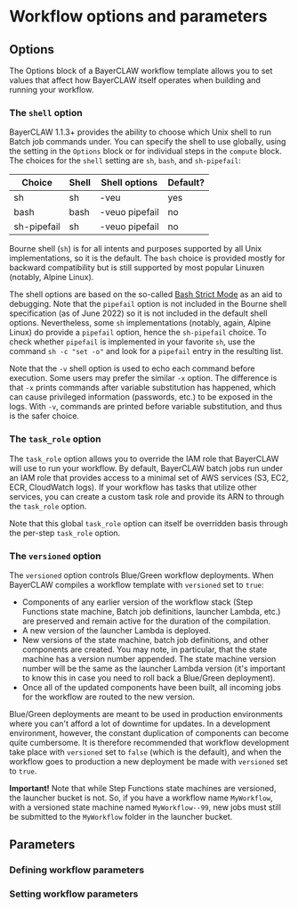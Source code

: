 # Workflow options and parameters

## Options

The Options block of a BayerCLAW workflow template allows you to set values that affect how
BayerCLAW itself operates when building and running your workflow.

### The `shell` option

BayerCLAW 1.1.3+ provides the ability to choose which Unix shell to run Batch job commands
under. You can specify the shell to use globally, using the setting in the `Options` block
or for individual steps in the `compute` block. The choices for the `shell` setting are
`sh`, `bash`, and `sh-pipefail`:

| Choice      | Shell | Shell options  | Default? |
|-------------|-------|----------------|----------|
| sh          | sh    | -veu           | yes      |
| bash        | bash  | -veuo pipefail | no       |
| sh-pipefail | sh    | -veuo pipefail | no       |

Bourne shell (`sh`) is for all intents and purposes supported by all Unix implementations,
so  it is the default. The `bash` choice is provided mostly for backward compatibility
but is still supported by most popular Linuxen (notably, Alpine Linux).

The shell options are based on the so-called [Bash Strict Mode](http://redsymbol.net/articles/unofficial-bash-strict-mode/)
as an aid to debugging. Note that the `pipefail` option is not included in the Bourne shell
specification (as of June 2022) so it is not included in the default shell options. Nevertheless,
some `sh` implementations (notably, again, Alpine Linux) do provide a `pipefail` option, 
hence the `sh-pipefail` choice. To check whether `pipefail` is implemented in your favorite
`sh`, use the command `sh -c "set -o"` and look for a `pipefail` entry in the resulting list.

Note that the `-v` shell option is used to echo each command before execution. Some users
may prefer the similar `-x` option. The difference is that `-x` prints commands after
variable substitution has happened, which can cause privileged information (passwords,
etc.) to be exposed in the logs. With `-v`, commands are printed before variable substitution,
and thus is the safer choice.

### The `task_role` option

The `task_role` option allows you to override the IAM role that BayerCLAW will use to run your workflow.
By default, BayerCLAW batch jobs run under an IAM role that provides access to a minimal set of AWS
services (S3, EC2, ECR, CloudWatch logs). If your workflow has tasks that utilize other services, you can
create a custom task role and provide its ARN to through the `task_role` option.

Note that this global `task_role` option can itself be overridden basis through the per-step `task_role` option.

### The `versioned` option

The `versioned` option controls Blue/Green workflow deployments. When BayerCLAW compiles a workflow template with
`versioned` set to `true`:

- Components of any earlier version of the workflow stack (Step Functions state machine, Batch job definitions,
launcher Lambda, etc.) are preserved and remain active for the duration of the compilation.
- A new version of the launcher Lambda is deployed.
- New versions of the state machine, batch job definitions, and other components are created. You may note, in
particular, that the  state machine has a version number appended. The state machine version number will be 
the same as the launcher  Lambda version (it's important to know this in case you need to roll back a Blue/Green
deployment).
- Once all of the updated components have been built, all incoming jobs for the workflow are routed to the new
version.

Blue/Green deployments are meant to be used in production environments where you can't afford a lot of downtime
for updates. In a development environment, however, the constant duplication of components can become quite
cumbersome. It is therefore recommended that workflow development take place with `versioned` set to `false` (which
is the default), and when the workflow goes to production a new deployment be made with `versioned` set to `true`.

**Important!** Note that while Step Functions state machines are versioned, the launcher bucket is not. So, if you
have a workflow name `MyWorkflow`, with a versioned state machine named `MyWorkflow--99`, new jobs must still be
submitted to the `MyWorkflow` folder in the launcher bucket.

## Parameters

### Defining workflow parameters

### Setting workflow parameters